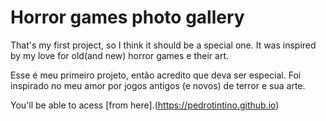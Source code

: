 # Horror games photo gallery

That's my first project, so I think it should be a special one. It was inspired by my love for old(and new) horror games e their art.

Esse é meu primeiro projeto, então acredito que deva ser especial. Foi inspirado no meu amor por jogos antigos (e novos) de terror e sua arte.

You'll be able to acess [from here].(https://pedrotintino.github.io)
